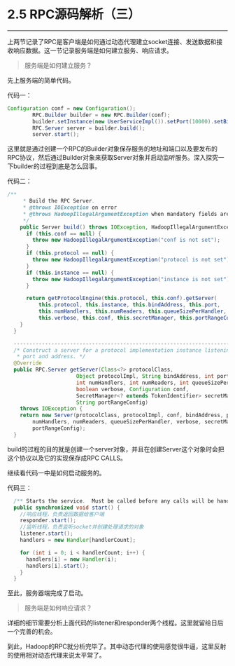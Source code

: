 # 2.5 RPC源码解析（三）

---

上两节记录了RPC是客户端是如何通过动态代理建立socket连接、发送数据和接收响应数据。这一节记录服务端是如何建立服务、响应请求。

> 服务端是如何建立服务？

先上服务端的简单代码。

代码一：

```java
Configuration conf = new Configuration();
        RPC.Builder builder = new RPC.Builder(conf);
        builder.setInstance(new UserServiceImpl()).setPort(10000).setBindAddress("127.0.0.1").setProtocol(UserServiceInterface.class);
        RPC.Server server = builder.build();
        server.start();
```

这里就是通过创建一个RPC的Builder对象保存服务的地址和端口以及要发布的RPC协议，然后通过Builder对象来获取Server对象并启动监听服务。深入探究一下builder的过程到底是怎么回事。

代码二：

```java
/**
     * Build the RPC Server. 
     * @throws IOException on error
     * @throws HadoopIllegalArgumentException when mandatory fields are not set
     */
    public Server build() throws IOException, HadoopIllegalArgumentException {
      if (this.conf == null) {
        throw new HadoopIllegalArgumentException("conf is not set");
      }
      if (this.protocol == null) {
        throw new HadoopIllegalArgumentException("protocol is not set");
      }
      if (this.instance == null) {
        throw new HadoopIllegalArgumentException("instance is not set");
      }

      return getProtocolEngine(this.protocol, this.conf).getServer(
          this.protocol, this.instance, this.bindAddress, this.port,
          this.numHandlers, this.numReaders, this.queueSizePerHandler,
          this.verbose, this.conf, this.secretManager, this.portRangeConfig);
    }
  }

  --------------------------------------------------------------------------------------------
  /* Construct a server for a protocol implementation instance listening on a
   * port and address. */
  @Override
  public RPC.Server getServer(Class<?> protocolClass,
                      Object protocolImpl, String bindAddress, int port,
                      int numHandlers, int numReaders, int queueSizePerHandler,
                      boolean verbose, Configuration conf,
                      SecretManager<? extends TokenIdentifier> secretManager,
                      String portRangeConfig) 
    throws IOException {
    return new Server(protocolClass, protocolImpl, conf, bindAddress, port,
        numHandlers, numReaders, queueSizePerHandler, verbose, secretManager,
        portRangeConfig);
  }
```

build的过程的目的就是创建一个server对象，并且在创建Server这个对象时会把这个协议以及它的实现保存成RPC CALLS。

继续看代码一中是如何启动服务的。

代码三：

```java
  /** Starts the service.  Must be called before any calls will be handled. */
  public synchronized void start() {
    //响应线程，负责返回数据给客户端
    responder.start();
    //监听线程，负责监听socket并创建处理请求的对象
    listener.start();
    handlers = new Handler[handlerCount];

    for (int i = 0; i < handlerCount; i++) {
      handlers[i] = new Handler(i);
      handlers[i].start();
    }
  }
```

至此，服务器端完成了启动。

> 服务端是如何响应请求？

详细的细节需要分析上面代码的listener和responder两个线程。这里就留给日后一个完善的机会。

到此，Hadoop的RPC就分析完毕了。其中动态代理的使用感觉很牛逼，这里反射的使用相对动态代理来说太平常了。


